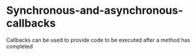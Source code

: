# Synchronous-and-asynchronous-callbacks
Callbacks can be used to provide code to be executed after a method has completed
